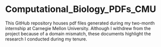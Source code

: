 # Computational_Biology_PDFs_CMU

This GitHub repository houses pdf files generated during my two-month internship at Carnegie Mellon University. Although I withdrew from the project because of a domain mismatch, these documents highlight the research I conducted during my tenure.
